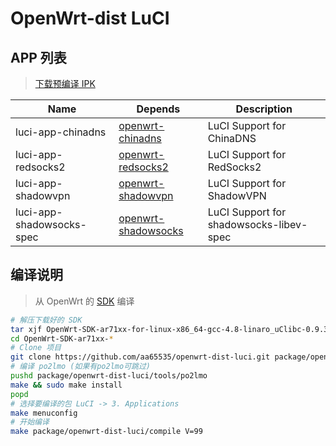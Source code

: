 OpenWrt-dist LuCI
===

APP 列表
---
 > [下载预编译 IPK][0]  

 Name                      | Depends                  | Description
 --------------------------|--------------------------|----------------------------------------
 luci-app-chinadns         | [openwrt-chinadns][5]    | LuCI Support for ChinaDNS
 luci-app-redsocks2        | [openwrt-redsocks2][R]   | LuCI Support for RedSocks2
 luci-app-shadowvpn        | [openwrt-shadowvpn][8]   | LuCI Support for ShadowVPN
 luci-app-shadowsocks-spec | [openwrt-shadowsocks][7] | LuCI Support for shadowsocks-libev-spec

编译说明
---
 > 从 OpenWrt 的 [SDK][S] 编译  

```bash
# 解压下载好的 SDK
tar xjf OpenWrt-SDK-ar71xx-for-linux-x86_64-gcc-4.8-linaro_uClibc-0.9.33.2.tar.bz2
cd OpenWrt-SDK-ar71xx-*
# Clone 项目
git clone https://github.com/aa65535/openwrt-dist-luci.git package/openwrt-dist-luci
# 编译 po2lmo (如果有po2lmo可跳过)
pushd package/openwrt-dist-luci/tools/po2lmo
make && sudo make install
popd
# 选择要编译的包 LuCI -> 3. Applications
make menuconfig
# 开始编译
make package/openwrt-dist-luci/compile V=99
```


  [0]: https://github.com/aa65535/openwrt-dist-luci/releases
  [5]: https://github.com/aa65535/openwrt-chinadns
  [7]: https://github.com/shadowsocks/openwrt-shadowsocks
  [8]: https://github.com/aa65535/openwrt-shadowvpn
  [R]: https://github.com/aa65535/openwrt-redsocks2
  [S]: http://wiki.openwrt.org/doc/howto/obtain.firmware.sdk
